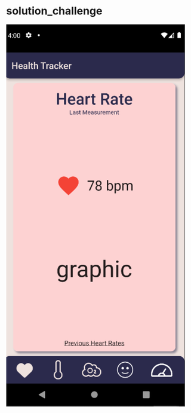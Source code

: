 # solution_challenge

<img src="/assets/github_readme_images/heart_rate_page.png" width=95% height=95% >                                                                                        